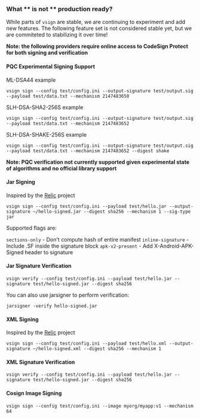 ### What ** is not ** production ready?

While parts of `vsign` are stable, we are continuing to experiment and add new features.  The following feature set is not considered stable yet, but we are commiteted to stabilizing it over time!

**Note: the following providers require online access to CodeSign Protect for both signing and verification**

#### PQC Experimental Signing Support

ML-DSA44 example

```
vsign sign --config test/config.ini --output-signature test/output.sig --payload test/data.txt --mechanism 2147483650
```

SLH-DSA-SHA2-256S example

```
vsign sign --config test/config.ini --output-signature test/output.sig --payload test/data.txt --mechanism 2147483652
```

SLH-DSA-SHAKE-256S example

```
vsign sign --config test/config.ini --output-signature test/output.sig --payload test/data.txt --mechanism 2147483652 --digest shake
```

**Note: PQC verification not currently supported given experimental state of algorithms and no official library support**

#### Jar Signing

Inspired by the [Relic](https://github.com/sassoftware/relic) project

```
vsign sign --config test/config.ini --payload test/hello.jar --output-signature ~/hello-signed.jar --digest sha256 --mechanism 1 --sig-type jar
```

Supported flags are:

`sections-only` - Don't compute hash of entire manifest
`inline-signature` - Include .SF inside the signature block
`apk-v2-present` - Add X-Android-APK-Signed header to signature

#### Jar Signature Verification

```
vsign verify --config test/config.ini --payload test/hello.jar --signature test/hello-signed.jar --digest sha256
```

You can also use jarsigner to perform verification:

```
jarsigner -verify hello-signed.jar
```

#### XML Signing

Inspired by the [Relic](https://github.com/sassoftware/relic) project

```
vsign sign --config test/config.ini --payload test/hello.xml --output-signature ~/hello-signed.xml --digest sha256 --mechanism 1
```

#### XML Signature Verification

```
vsign verify --config test/config.ini --payload test/hello.jar --signature test/hello-signed.jar --digest sha256
```

#### Cosign Image Signing
   ```
   vsign sign --config test/config.ini --image myorg/myapp:v1 --mechanism 64
   ```